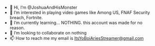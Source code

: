 - 👋 Hi, I’m @JoshuaAndHisMonster
- 👀 I’m interested in playing video games like Among US, FNAF Security breach, Fortnite.
- 🌱 I’m currently learning... NOTHING. this account was made for no reason.
- 💞️ I’m looking to collaborate on nothing
- 📫 How to reach me my email is ItsYoBoiAriesStreamer@gmail.com
